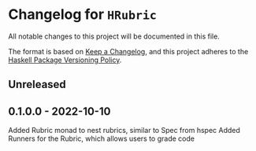 # Changelog for `HRubric`

All notable changes to this project will be documented in this file.

The format is based on [Keep a Changelog](https://keepachangelog.com/en/1.0.0/),
and this project adheres to the
[Haskell Package Versioning Policy](https://pvp.haskell.org/).

## Unreleased

## 0.1.0.0 - 2022-10-10

Added Rubric monad to nest rubrics, similar to Spec from hspec
Added Runners for the Rubric, which allows users to grade code
